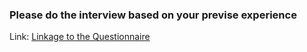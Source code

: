 ### Please do the interview based on your previse experience
Link: [Linkage to the Questionnaire](https://wj.qq.com/s2/14975363/pvp7/)